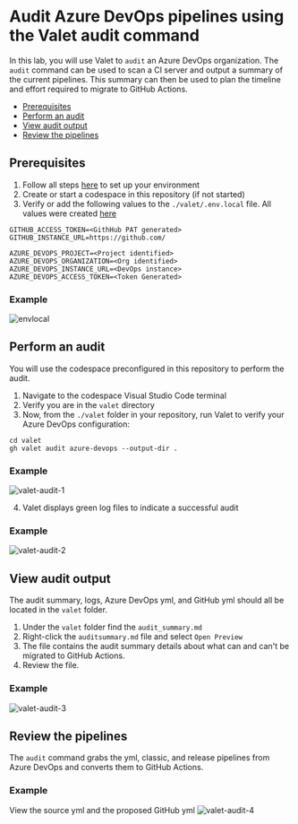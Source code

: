 # Audit Azure DevOps pipelines using the Valet audit command
In this lab, you will use Valet to `audit` an Azure DevOps organization. The `audit` command can be used to scan a CI server and output a summary of the current pipelines. This summary can then be used to plan the timeline and effort required to migrate to GitHub Actions.

- [Prerequisites](#prerequisites)
- [Perform an audit](#perform-an-audit)
- [View audit output](#view-audit-output)
- [Review the pipelines](#review-the-pipelines)

## Prerequisites

1. Follow all steps [here](/labs/azure_devops#readme) to set up your environment
2. Create or start a codespace in this repository (if not started)
3. Verify or add the following values to the `./valet/.env.local` file. All values were created [here](/labs/azure_devops#readme)
```
GITHUB_ACCESS_TOKEN=<GithHub PAT generated>
GITHUB_INSTANCE_URL=https://github.com/

AZURE_DEVOPS_PROJECT=<Project identified>
AZURE_DEVOPS_ORGANIZATION=<Org identified>
AZURE_DEVOPS_INSTANCE_URL=<DevOps instance>
AZURE_DEVOPS_ACCESS_TOKEN=<Token Generated>
```
### Example ###

![envlocal](https://user-images.githubusercontent.com/26442605/169069638-0bfa8f89-eaa9-423b-b2b7-447248e63e2b.png)

## Perform an audit
You will use the codespace preconfigured in this repository to perform the audit.

1. Navigate to the codespace Visual Studio Code terminal 
2. Verify you are in the `valet` directory
3. Now, from the `./valet` folder in your repository, run Valet to verify your Azure DevOps configuration:
  
```
cd valet
gh valet audit azure-devops --output-dir . 
```
### Example
![valet-audit-1](https://user-images.githubusercontent.com/26442605/169615028-696dad13-ff83-41a7-b475-0ab8c0bbcd65.png)

4. Valet displays green log files to indicate a successful audit  

### Example
![valet-audit-2](https://user-images.githubusercontent.com/26442605/169615218-a8a3199d-a436-4d70-8c1e-17a61b089eb6.png)

## View audit output
The audit summary, logs, Azure DevOps yml, and GitHub yml should all be located in the `valet` folder.

1. Under the `valet` folder find the `audit_summary.md`
2. Right-click the `auditsummary.md` file and select `Open Preview`
3. The file contains the audit summary details about what can and can't be migrated to GitHub Actions.
4. Review the file.

### Example
![valet-audit-3](https://user-images.githubusercontent.com/26442605/169615428-26f7a962-2064-46d0-8206-ea930109b252.png)

## Review the pipelines
The `audit` command grabs the yml, classic, and release pipelines from Azure DevOps and converts them to GitHub Actions.

### Example
View the source yml and the proposed GitHub yml
![valet-audit-4](https://user-images.githubusercontent.com/26442605/169615630-8d700081-c631-4b2a-ab1c-e52503f7838f.png)

